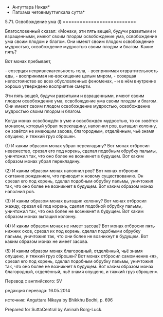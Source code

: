 * Ангуттара Никая*
* Патхама четовимуттипхала сутта*

5\.71\. Освобождение ума \(I\)
\=\=\=\=\=\=\=\=\=\=\=\=\=\=\=\=\=\=\=\=\=\=\=\=\=\=

Благословенный сказал: «Монахи, эти пять вещей, будучи развитыми и взращенными, имеют своим плодом освобождение ума, освобождение ума своим плодом и благом\. Они имеют своим плодом освобождение мудростью, освобождение мудростью своим плодом и благом\. Какие пять?

Вот монах пребывает,

\- созерцая непривлекательность тела,
\- воспринимая отвратительность еды,
\- воспринимая не\-восхищение целым миром,
\- созерцая непостоянство во всех обусловленных феноменах,
\- и в нём внутренне хорошо утверждено восприятие смерти\.

Эти пять вещей, будучи развитыми и взращенными, имеют своим плодом освобождение ума, освобождение ума своим плодом и благом\. Они имеют своим плодом освобождение мудростью, освобождение мудростью своим плодом и благом\.

Когда монах освобождён в уме и освобождён мудростью, то он зовётся монахом, который убрал перекладину, наполнил ров, вытащил колонну, он зовётся не имеющим засова, благородным, отделённым, чьё знамя опущено, и тяжкий груз сброшен\.

\(1\) И каким образом монах убрал перекладину? Вот монах отбросил невежество, срезал его под корень, сделал подобным обрубку пальмы, уничтожил так, что оно более не возникнет в будущем\. Вот каким образом монах убрал перекладину\.

\(2\) И каким образом монах наполнил ров? Вот монах отбросил скитание рождением, что приводит к новому существованию\. Он срезал его под корень, сделал подобным обрубку пальмы, уничтожил так, что оно более не возникнет в будущем\. Вот каким образом монах наполнил ров\.

\(3\) И каким образом монах вытащил колонну? Вот монах отбросил жажду, срезал её под корень, сделал подобной обрубку пальмы, уничтожил так, что она более не возникнет в будущем\. Вот каким образом монах вытащил колонну\.

\(4\) И каким образом монах не имеет засова? Вот монах отбросил пять нижних оков, срезал их под корень, сделал подобными обрубку пальмы, уничтожил так, что они более не возникнут в будущем\. Вот каким образом монах не имеет засова\.

\(5\) И каким образом монах благородный, отделённый, чьё знамя опущено, и тяжкий груз сброшен? Вот монах отбросил самомнение «я», срезал его под корень, сделал подобным обрубку пальмы, уничтожил так, что оно более не возникнет в будущем\. Вот каким образом монах благородный, отделённый, чьё знамя опущено, и тяжкий груз сброшен»\.

Перевод с английского: SV

редакция перевода: 16\.05\.2014

источник: Anguttara Nikaya by Bhikkhu Bodhi, p\. 696

Prepared for SuttaCentral by Aminah Borg\-Luck\.